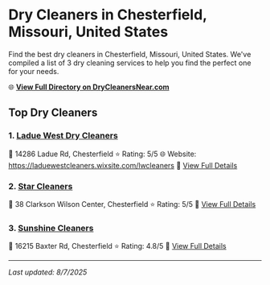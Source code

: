 # Dry Cleaners in Chesterfield, Missouri, United States

Find the best dry cleaners in Chesterfield, Missouri, United States. We've compiled a list of 3 dry cleaning services to help you find the perfect one for your needs.

🌐 **[View Full Directory on DryCleanersNear.com](https://drycleanersnear.com/city/US/Missouri/Chesterfield)**

## Top Dry Cleaners

### 1. [Ladue West Dry Cleaners](https://drycleanersnear.com/dryCleaner/686f1ef51cef475d4de83f6a/ladue-west-dry-cleaners)
📍 14286 Ladue Rd, Chesterfield
⭐ Rating: 5/5
🌐 Website: https://laduewestcleaners.wixsite.com/lwcleaners
🔗 [View Full Details](https://drycleanersnear.com/dryCleaner/686f1ef51cef475d4de83f6a/ladue-west-dry-cleaners)

### 2. [Star Cleaners](https://drycleanersnear.com/dryCleaner/686f1f3f1cef475d4de841a5/star-cleaners)
📍 38 Clarkson Wilson Center, Chesterfield
⭐ Rating: 5/5
🔗 [View Full Details](https://drycleanersnear.com/dryCleaner/686f1f3f1cef475d4de841a5/star-cleaners)

### 3. [Sunshine Cleaners](https://drycleanersnear.com/dryCleaner/686f1f041cef475d4de83fcb/sunshine-cleaners)
📍 16215 Baxter Rd, Chesterfield
⭐ Rating: 4.8/5
🔗 [View Full Details](https://drycleanersnear.com/dryCleaner/686f1f041cef475d4de83fcb/sunshine-cleaners)


---

*Last updated: 8/7/2025*
